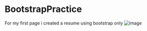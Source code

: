 # BootstrapPractice

For my first page i created a resume using bootstrap only 
![image](https://github.com/OranFrydman/BootstrapPractice/assets/111463767/5e4a63cf-fcbc-469f-bff7-9d8cda003a19)
